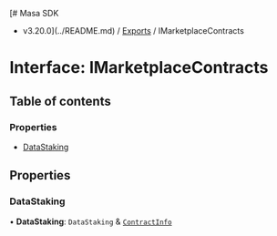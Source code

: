 [# Masa SDK
 - v3.20.0](../README.md) / [Exports](../modules.md) / IMarketplaceContracts

# Interface: IMarketplaceContracts

## Table of contents

### Properties

- [DataStaking](IMarketplaceContracts.md#datastaking)

## Properties

### DataStaking

• **DataStaking**: `DataStaking` & [`ContractInfo`](ContractInfo.md)
